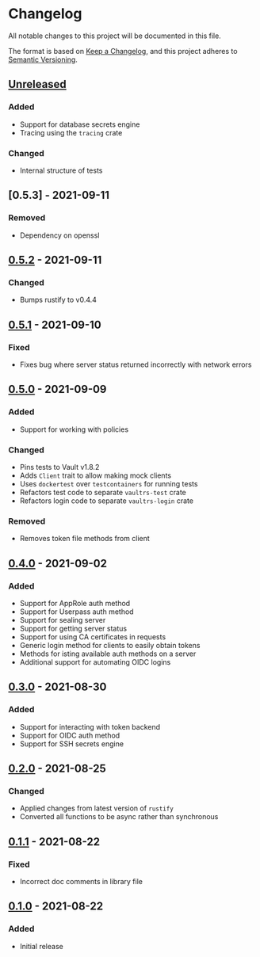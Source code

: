 # Changelog

All notable changes to this project will be documented in this file.

The format is based on [Keep a Changelog](https://keepachangelog.com/en/1.0.0/),
and this project adheres to [Semantic Versioning](https://semver.org/spec/v2.0.0.html).

## [Unreleased]

### Added
- Support for database secrets engine
- Tracing using the `tracing` crate

### Changed
- Internal structure of tests

## [0.5.3] - 2021-09-11

### Removed
- Dependency on openssl

## [0.5.2] - 2021-09-11

### Changed
- Bumps rustify to v0.4.4

## [0.5.1] - 2021-09-10

### Fixed
- Fixes bug where server status returned incorrectly with network errors

## [0.5.0] - 2021-09-09

### Added
- Support for working with policies

### Changed
- Pins tests to Vault v1.8.2
- Adds `Client` trait to allow making mock clients
- Uses `dockertest` over `testcontainers` for running tests
- Refactors test code to separate `vaultrs-test` crate
- Refactors login code to separate `vaultrs-login` crate

### Removed
- Removes token file methods from client

## [0.4.0] - 2021-09-02

### Added
- Support for AppRole auth method
- Support for Userpass auth method
- Support for sealing server
- Support for getting server status
- Support for using CA certificates in requests
- Generic login method for clients to easily obtain tokens
- Methods for isting available auth methods on a server
- Additional support for automating OIDC logins

## [0.3.0] - 2021-08-30

### Added
- Support for interacting with token backend
- Support for OIDC auth method
- Support for SSH secrets engine

## [0.2.0] - 2021-08-25

### Changed
- Applied changes from latest version of `rustify`
- Converted all functions to be async rather than synchronous

## [0.1.1] - 2021-08-22

### Fixed
- Incorrect doc comments in library file

## [0.1.0] - 2021-08-22

### Added
- Initial release

[unreleased]: https://github.com/jmgilman/vaultrs/compare/v0.5.2...HEAD
[0.5.2]: https://github.com/jmgilman/vaultrs/compare/v0.5.2
[0.5.1]: https://github.com/jmgilman/vaultrs/compare/v0.5.1
[0.5.0]: https://github.com/jmgilman/vaultrs/compare/v0.5.0
[0.4.0]: https://github.com/jmgilman/vaultrs/compare/v0.4.0
[0.3.0]: https://github.com/jmgilman/vaultrs/compare/v0.3.0
[0.2.0]: https://github.com/jmgilman/vaultrs/compare/v0.2.0
[0.1.1]: https://github.com/jmgilman/vaultrs/compare/v0.1.1
[0.1.0]: https://github.com/jmgilman/vaultrs/releases/tag/v0.1.0